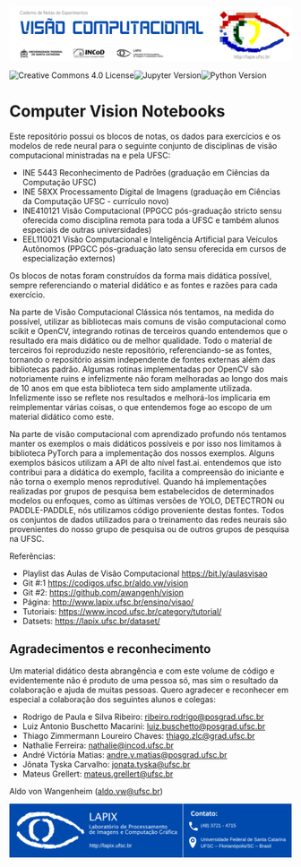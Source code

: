 ![banner cnns ppgcc ufsc](banner.png)

<a href=""><img align="left" src="http://www.lapix.ufsc.br/wp-content/uploads/2019/04/License-CC-BY-ND-4.0-orange.png" alt="Creative Commons 4.0 License" title="Creative Commons 4.0 License"></a>&nbsp;<a href=""><img align="left" src="http://www.lapix.ufsc.br/wp-content/uploads/2019/04/Jupyter-Notebook-v.1.0-blue.png" alt="Jupyter Version" title="Jupyter Version"></a>&nbsp;<a href=""><img align="left"  src="http://www.lapix.ufsc.br/wp-content/uploads/2019/04/Python-v.3.7-green.png" alt="Python Version" title="Python Version"></a>


# Computer Vision Notebooks

Este repositório possui os blocos de notas, os dados para exercícios e os modelos de rede neural para o seguinte conjunto de disciplinas de visão computacional ministradas na e pela UFSC:
* INE 5443 Reconhecimento de Padrões (graduação em Ciências da Computação UFSC)
* INE 58XX Processamento Digital de Imagens (graduação em Ciências da Computação UFSC - currículo novo)
* INE410121 Visão Computacional (PPGCC pós-graduação stricto sensu oferecida como disciplina remota para toda a UFSC e também alunos especiais de outras universidades)
* EEL110021 Visão Computacional e Inteligência Artificial para Veículos Autônomos (PPGCC pós-graduação lato sensu oferecida em cursos de especialização externos)

Os blocos de notas foram construídos da forma mais didática possível, sempre referenciando o material didático e as fontes e razões para cada exercício.

Na parte de Visão Computacional Clássica nós tentamos, na medida do possível, utilizar as bibliotecas mais comuns de visão computacional como scikit e OpenCV, integrando rotinas de terceiros quando entendemos que o resultado era mais didático ou de melhor qualidade. Todo o material de terceiros foi reproduzido neste repositório, referenciando-se as fontes, tornando o repositório assim independente de fontes externas além das bibliotecas padrão. Algumas rotinas implementadas por OpenCV são notoriamente ruins e infelizmente não foram melhoradas ao longo dos mais de 10 anos em que esta biblioteca tem sido amplamente utilizada. Infelizmente isso se reflete nos resultados e melhorá-los implicaria em reimplementar várias coisas, o que entendemos foge ao escopo de um material didático como este.

Na parte de visão computacional com aprendizado profundo nós tentamos manter os exemplos o mais didáticos possíveis e por isso nos limitamos à biblioteca PyTorch para a implementação dos nossos exemplos. Alguns exemplos básicos utilizam a API de alto nível fast.ai. entendemos que isto contribui para a didática do exemplo, facilita a compreensão do iniciante e não torna o exemplo menos reprodutível. Quando há implementações realizadas por grupos de pesquisa bem estabelecidos de determinados modelos ou enfoques, como as últimas versões de YOLO, DETECTRON ou PADDLE-PADDLE, nós utilizamos código proveniente destas fontes. Todos os conjuntos de dados utilizados para o treinamento das redes neurais são provenientes do nosso grupo de pesquisa ou de outros grupos de pesquisa na UFSC.

Referências:
* Playlist das Aulas de Visão Computacional https://bit.ly/aulasvisao
* Git \#:1 https://codigos.ufsc.br/aldo.vw/vision
* Git \#2: https://github.com/awangenh/vision
* Página: http://www.lapix.ufsc.br/ensino/visao/
* Tutoriais: https://www.incod.ufsc.br/category/tutorial/
* Datsets: https://lapix.ufsc.br/dataset/ 


## Agradecimentos e reconhecimento

Um material didático desta abrangência e com este volume de código e evidentemente não é produto de uma pessoa só, mas sim o resultado da colaboração e ajuda de muitas pessoas. Quero agradecer e reconhecer em especial a colaboração dos seguintes alunos e colegas:

* Rodrigo de Paula e Silva Ribeiro: ribeiro.rodrigo@posgrad.ufsc.br
* Luiz Antonio Buschetto Macarini: luiz.buschetto@posgrad.ufsc.br
* Thiago Zimmermann Loureiro Chaves: thiago.zlc@grad.ufsc.br
* Nathalie Ferreira: nathalie@incod.ufsc.br
* André Victória Matias: andre.v.matias@posgrad.ufsc.br
* Jônata Tyska Carvalho: jonata.tyska@ufsc.br 
* Mateus Grellert: mateus.grellert@ufsc.br

Aldo von Wangenheim (aldo.vw@ufsc.br)


![banner Creative Commons INCoD UFSC](rodape-lapix.png)

